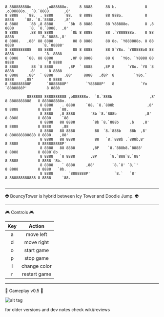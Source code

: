 
```
                                                                                                     
8 888888888o       ,o888888o.     8 8888      88 b.             8     ,o888888o.  `8.`8888.      ,8' 
8 8888    `88.  . 8888     `88.   8 8888      88 888o.          8    8888     `88. `8.`8888.    ,8'  
8 8888     `88 ,8 8888       `8b  8 8888      88 Y88888o.       8 ,8 8888       `8. `8.`8888.  ,8'   
8 8888     ,88 88 8888        `8b 8 8888      88 .`Y888888o.    8 88 8888            `8.`8888.,8'    
8 8888.   ,88' 88 8888         88 8 8888      88 8o. `Y888888o. 8 88 8888             `8.`88888'     
8 8888888888   88 8888         88 8 8888      88 8`Y8o. `Y88888o8 88 8888              `8. 8888      
8 8888    `88. 88 8888        ,8P 8 8888      88 8   `Y8o. `Y8888 88 8888               `8 8888      
8 8888      88 `8 8888       ,8P  ` 8888     ,8P 8      `Y8o. `Y8 `8 8888       .8'      8 8888      
8 8888    ,88'  ` 8888     ,88'     8888   ,d8P  8         `Y8o.`    8888     ,88'       8 8888      
8 888888888P       `8888888P'        `Y88888P'   8            `Yo     `8888888P'         8 8888      
                                                                                                     
          8888888 8888888888 ,o888888o.  `8.`888b                 ,8' 8 8888888888   8 888888888o.   
                8 8888    . 8888     `88. `8.`888b               ,8'  8 8888         8 8888    `88.  
                8 8888   ,8 8888       `8b `8.`888b             ,8'   8 8888         8 8888     `88  
                8 8888   88 8888        `8b `8.`888b     .b    ,8'    8 8888         8 8888     ,88  
                8 8888   88 8888         88  `8.`888b    88b  ,8'     8 888888888888 8 8888.   ,88'  
                8 8888   88 8888         88   `8.`888b .`888b,8'      8 8888         8 888888888P'   
                8 8888   88 8888        ,8P    `8.`888b8.`8888'       8 8888         8 8888`8b       
                8 8888   `8 8888       ,8P      `8.`888`8.`88'        8 8888         8 8888 `8b.     
                8 8888    ` 8888     ,88'        `8.`8' `8,`'         8 8888         8 8888   `8b.   
                8 8888       `8888888P'           `8.`   `8'          8 888888888888 8 8888     `88.


```
***
:alien: BouncyTower is hybrid between Icy Tower and Doodle Jump. :alien:
***
:video_game: Controls :video_game:

| Key        | Action           |
|:-------------:|:-------------:|
| a      | move left |
| d      | move right      |
| o      | start game      |
| p      | stop game      |
| l      | change color      |
| r      | restart game   |



***
:space_invader: Gameplay v0.5 :space_invader:

![alt tag](https://raw.githubusercontent.com/MATF-RG16/RG16-073-icytower/master/screenshoots/BouncyTowerV06.gif)

for older versions and dev notes check wiki/reviews
